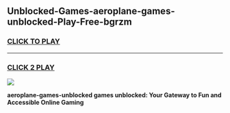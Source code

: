 
## Unblocked-Games-aeroplane-games-unblocked-Play-Free-bgrzm
<h3>
<a href="https://premium76.site?title=aeroplane-games-unblocked&ref=20A">CLICK TO PLAY</a></h3>
<hr>

<h3>
<a href="https://premium76.site?title=aeroplane-games-unblocked&ref=20A">CLICK 2 PLAY</a>
  
</h3>

<a href="https://premium76.site?title=aeroplane-games-unblocked&ref=20A"><img src="https://clearcache.store/games.png"></a>


**aeroplane-games-unblocked games unblocked: Your Gateway to Fun and Accessible Online Gaming**
